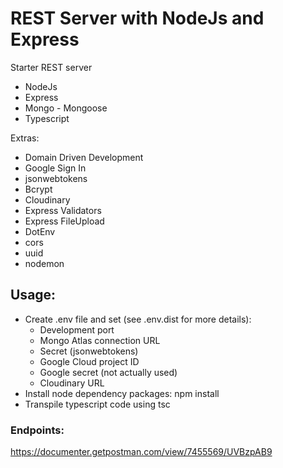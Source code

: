 # REST Server with NodeJs and Express

Starter REST server 
* NodeJs
* Express
* Mongo - Mongoose
* Typescript

Extras:
* Domain Driven Development
* Google Sign In
* jsonwebtokens
* Bcrypt
* Cloudinary
* Express Validators
* Express FileUpload
* DotEnv
* cors
* uuid
* nodemon

## Usage:

* Create .env file and set (see .env.dist for more details):
    * Development port
    * Mongo Atlas connection URL
    * Secret (jsonwebtokens)
    * Google Cloud project ID
    * Google secret (not actually used)
    * Cloudinary URL
* Install node dependency packages: npm install
* Transpile typescript code using tsc

### Endpoints:
https://documenter.getpostman.com/view/7455569/UVBzpAB9
